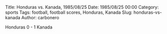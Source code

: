 Title: Honduras vs. Kanada, 1985/08/25
Date: 1985/08/25 00:00
Category: sports
Tags: football, football scores, Honduras, Kanada
Slug: honduras-vs-kanada
Author: carbonero


Honduras 0 - 1 Kanada
